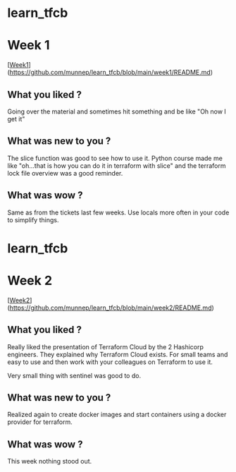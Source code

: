 # learn_tfcb
# Week 1
[[Week1](week1/README.md)](https://github.com/munnep/learn_tfcb/blob/main/week1/README.md)

## What you liked ?
Going over the material and sometimes hit something and be like "Oh now I get it"

## What was new to you ?
The slice function was good to see how to use it. Python course made me like "oh...that is how you can do it in terraform with slice" and the terraform lock file overview was a good reminder.

## What was wow ?
Same as from the tickets last few weeks. Use locals more often in your code to simplify things. 

# learn_tfcb
# Week 2
[[Week2](week2/README.md)](https://github.com/munnep/learn_tfcb/blob/main/week2/README.md)

## What you liked ?
Really liked the presentation of Terraform Cloud by the 2 Hashicorp engineers. They explained why Terraform Cloud exists. For small teams and easy to use and then work with your colleagues on Terraform to use it. 

Very small thing with sentinel was good to do. 

## What was new to you ?
Realized again to create docker images and start containers using a docker provider for terraform. 

## What was wow ?
This week nothing stood out. 